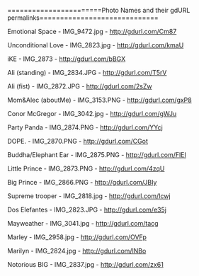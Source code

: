 =======================Photo Names and their gdURL permalinks=============================

Emotional Space - IMG_9472.jpg - http://gdurl.com/Cm87

Unconditional Love - IMG_2823.jpg - http://gdurl.com/kmaU

iKE - IMG_2873 - http://gdurl.com/bBGX

Ali (standing) - IMG_2834.JPG - http://gdurl.com/T5rV

Ali (fist) - IMG_2872.JPG - http://gdurl.com/2sZw

Mom&Alec (aboutMe) - IMG_3153.PNG - http://gdurl.com/gxP8

Conor McGregor - IMG_3042.jpg - http://gdurl.com/gWJu

Party Panda - IMG_2874.PNG - http://gdurl.com/YYcj

DOPE. - IMG_2870.PNG - http://gdurl.com/CGot

Buddha/Elephant Ear - IMG_2875.PNG - http://gdurl.com/FlEI

Little Prince - IMG_2873.PNG - http://gdurl.com/4zqU

Big Prince - IMG_2866.PNG - http://gdurl.com/JBIy

Supreme trooper - IMG_2818.jpg - http://gdurl.com/Icwj

Dos Elefantes - IMG_2823.JPG - http://gdurl.com/e35j

Mayweather - IMG_3041.jpg - http://gdurl.com/tacg

Marley - IMG_2958.jpg - http://gdurl.com/OVFp

Marilyn - IMG_2824.jpg - http://gdurl.com/lNBo

Notorious BIG - IMG_2837.jpg - http://gdurl.com/zx61





